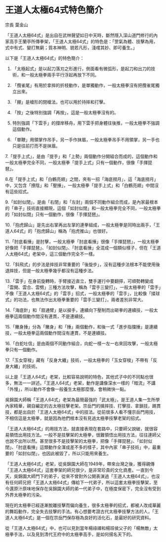# 王道人太極64式特色簡介

宗長
葉金山

「王道人太極64式」是出自在武林聲望如日中天時，斷然隱入深山道門修行的內家高手王蘭亭所傳拳架，「王道人太極64式」的特色是：「罡氣為體、技擊為用，式中有式、變打無窮；質本神明、貌若凡形，淺嚐其妙、即可養生。」

以下是「王道人太極64式」的特色簡介：

1. 「太極起式」是以起刀落刃之形進行，側面看有微弧形，是起刀和出刀的技術，和一般太極拳兩手平行浮起再放下不同。

2. 「攬雀尾」有用於拿摔的折枝動作，是單獨動作，一般太極拳沒有把攬雀尾獨立出來。

3. 「掤」是槍形的閉槍法，也可以用於持摔和打擊。

4. 「按」之後特別強調「再按」，這是一般太極拳沒有的。

5. 特別強調「下雲手」的撐岸移舟，用下雲手把身體往後推，一般太極拳不強調這個動作。

6. 「單鞭」用領掌作吊手，另一手作抹眉，一般太極拳吊手不用領掌，另一手也只是往前打而不是抹眉。

7.「提手上式」，是由「提手」和「上勢」兩個動作分開組合而成的，這個動作和一般太極拳完全不同，一般太極拳「提手上式」只有一個動作，很像「手揮琵琶」。

8.在「提手上式」和「白鶴亮翅」之間，夾有一招「海底撈月」，這「海底撈月」中，又包含「撩陰」和「壓捶」，一般太極拳「提手上式」和「白鶴亮翅」中間沒有這些招式。

9.「如封似閉」，是由「右閉」和「左封」兩個不同動作組合而成，是內家最根本的「串子」技術直接顯現，這個「如封似閉」和一般太極拳完全不同，一般太極拳的「如封似閉」只有一個動作，很像「手揮琵琶」。

10.「抱虎歸山」是先出右掌再出左掌的連拳組成，一般太極拳是同時出兩手，「王道人64式」的「抱虎歸山」稱為「抱虎推山」也很好。

11.「肘底看捶」是肘擊，一般太極拳「肘底看捶」很像「手揮琵琶」，一般太極拳好像把「手揮琵琶」、「如封似閉」、「肘底看捶」全混成一個類似樣子，但在「王道人太極64式」老架中，這三個動作完全不一樣。

12.「斜飛式」的步法是摔技非常重要的「後旋步」，沒有這種步法根本不能使用後退摔技，但是一般太極拳幾乎都沒有這種步法。

13.「雲手」在身前旋轉時，手臂接近直立，雙手運行中要翻擰，可順勢轉變成「雲開、雲合、雲劈」三種方法攻擊，稱為「雲手三變打」，一般太極拳的「雲手」不像「王道人太極64式」的「雲手」招式，一般太極拳的「雲手」，比較像「揉球式」的功法，也無法作出太極拳重要的「雲手三變打」，兩者差別非常大。

14.「海底針」和「扇通臂」是以捩手，連續向下壓制而出砸拳的連續技，一般太極拳這兩個動作間沒有連貫，不是連續技。

15.「撇身捶」分為「撇身」和「捶」兩個動作，和後一式「進步指擋捶」是連續技，一般太極拳這兩個動作間沒有連貫，不是連續技。

16.「白蛇吐信」是由兩個不同動作組合，向蛇一樣一左一右來回攻擊，一般太極拳只有一個動作。

17.「玉女穿梭」藏有「反身大纏」技術，一般太極拳的「玉女穿梭」不帶有「反身大纏」的技術。

以上是「王道人64式」老架，比較容易說明的特色，其他式子中的不同點也很多，無法一一詳述。「王道人64式」老架，動作是講像深水一樣的「暗流」不講「外慢」，所以動作不會像一般養生太極那麼慢，會稍微快一點。

吳錦園大師稱「王道人64式」老架為最簡最強的「武太極」，是王道人集一生所學內家精華，親自編定的古太極技擊老架。宗岳門的擒摔技、打擊技、拿鎖技，踢貫技，都是出自於「王道人太極64式」中的技法。從前很多人看不懂宗岳門用技，不相信這是太極拳，就是因為他們根本沒有見過太極拳技擊老架的招式。

「王道人太極64式」的用技方法，就直接表現在套路中，只要師父說破，就很容易領悟出用技方法。一般不是技擊架的太極拳，很難領悟出用技方法，往往連師父也說不出所以然。甚至很多不是技擊架的太極拳，把像「手揮琵琶」、「如封似閉」、「肘底看捶」這類動作全渾成差不多的樣子，其中內家「串子技術」中，最重要的「如封似閉」，也因此被毀了，所以只能用來養生。

「王道人太極64式」老架，從吳錦園大師在1949年，帶來台灣之後，獲得親傳「王道人太極64式」這套拳架的師兄很少，是非常珍貴的文化資產。一直到今天，吳錦園大師門下的弟子，從來不曾對外公開表演過「王道人太極64式」，也沒有任何師兄把「王道人太極64式」傳給下一代弟子，所以這套太極拳技擊架，至今還原汁原味地保存在吳錦園大師的弟一代弟子中，在極度保密下，完全沒有受到外界太極拳的污染。

現在的太極拳已經逐漸脫離技擊而偏向養生，很多太極拳的招式，都被人改成華麗的舞蹈動作，完全失去技擊的手法。有心想要考證古代太極拳技擊方法的人，「王道人太極64式」是一個在宗岳門保存極為良好的活化石，是最好的研究資料。

從「王道人太極64式」中，也可以見到當年楊祿禪和楊班侯父子的「楊無敵」太極拳手法，以及見到清代王府中的太極拳高手，是如何揚名天下的。